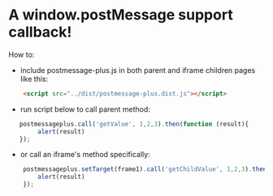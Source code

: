 # A window.postMessage support callback!
How to:
- include postmessage-plus.js in both parent and iframe children pages like this: 
```html
    <script src="../dist/postmessage-plus.dist.js"></script>
```
- run script below to call parent method:
```javascript
   postmessageplus.call('getValue', 1,2,3).then(function (result){
        alert(result)
   });
```

- or call an iframe's method specifically:
```javascript
    postmessageplus.setTarget(frame1).call('getChildValue', 1,2,3).then(function (result){
        alert(result)
    });
```
